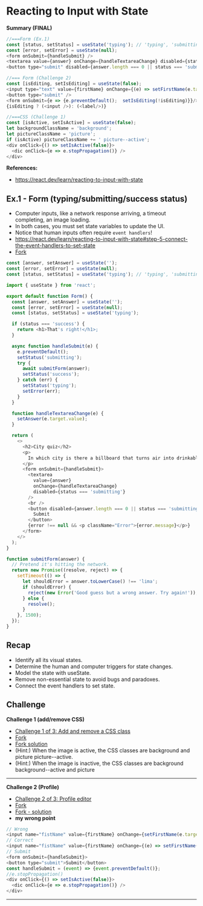 # Reacting to Input with State

**Summary (FINAL)**

```js
//===Form (Ex.1)
const [status, setStatus] = useState('typing'); // 'typing', 'submitting', or 'success'
const [error, setError] = useState(null);
<form onSubmit={handleSubmit} />
<textarea value={answer} onChange={handleTextareaChange} disabled={status === 'submitting'} />
<button type="submit" disabled={answer.length === 0 || status === 'submitting'} />

//=== Form (Challenge 2)
const [isEditing, setIsEditing] = useState(false);
<input type="text" value={firstName} onChange={(e) => setFirstName(e.target.value)} />
<button type="submit" />
<form onSubmit={e => {e.preventDefault();  setIsEditing(!isEditing)}}/>
{isEditing ? (<input />): (<label/>)}

//===CSS (Challenge 1)
const [isActive, setIsActive] = useState(false);
let backgroundClassName = 'background';
let pictureClassName = 'picture';
if (isActive) pictureClassName += ' picture--active';
<div onClick={() => setIsActive(false)}>
  <dic onClick={e => e.stopPropagation()} />
</div>
```

**References:**

- https://react.dev/learn/reacting-to-input-with-state

## Ex.1 - Form (typing/submitting/success status)

- Computer inputs, like a network response arriving, a timeout completing, an image loading.
- In both cases, you must set state variables to update the UI.
- Notice that human inputs often require `event handlers`!
- https://react.dev/learn/reacting-to-input-with-state#step-5-connect-the-event-handlers-to-set-state
- [Fork](https://codesandbox.io/p/sandbox/4vyzrg?file=%2Fsrc%2FApp.js)

```js
const [answer, setAnswer] = useState('');
const [error, setError] = useState(null);
const [status, setStatus] = useState('typing'); // 'typing', 'submitting', or 'success'
```

```js
import { useState } from 'react';

export default function Form() {
  const [answer, setAnswer] = useState('');
  const [error, setError] = useState(null);
  const [status, setStatus] = useState('typing');

  if (status === 'success') {
    return <h1>That's right!</h1>;
  }

  async function handleSubmit(e) {
    e.preventDefault();
    setStatus('submitting');
    try {
      await submitForm(answer);
      setStatus('success');
    } catch (err) {
      setStatus('typing');
      setError(err);
    }
  }

  function handleTextareaChange(e) {
    setAnswer(e.target.value);
  }

  return (
    <>
      <h2>City quiz</h2>
      <p>
        In which city is there a billboard that turns air into drinkable water?
      </p>
      <form onSubmit={handleSubmit}>
        <textarea
          value={answer}
          onChange={handleTextareaChange}
          disabled={status === 'submitting'}
        />
        <br />
        <button disabled={answer.length === 0 || status === 'submitting'}>
          Submit
        </button>
        {error !== null && <p className="Error">{error.message}</p>}
      </form>
    </>
  );
}

function submitForm(answer) {
  // Pretend it's hitting the network.
  return new Promise((resolve, reject) => {
    setTimeout(() => {
      let shouldError = answer.toLowerCase() !== 'lima';
      if (shouldError) {
        reject(new Error('Good guess but a wrong answer. Try again!'));
      } else {
        resolve();
      }
    }, 1500);
  });
}
```

## Recap

- Identify all its visual states.
- Determine the human and computer triggers for state changes.
- Model the state with useState.
- Remove non-essential state to avoid bugs and paradoxes.
- Connect the event handlers to set state.

## Challenge

**Challenge 1 (add/remove CSS)**

- [Challenge 1 of 3: Add and remove a CSS class](https://react.dev/learn/reacting-to-input-with-state#add-and-remove-a-css-class)
- [Fork](https://codesandbox.io/p/sandbox/ymmt45?file=%2Fsrc%2FApp.js)
- [Fork solution](https://codesandbox.io/p/sandbox/dfydsv?file=%2Fsrc%2FApp.js)
- (Hint:) When the image is active, the CSS classes are background and picture picture--active.
- (Hint:) When the image is inactive, the CSS classes are background background--active and picture

<hr />

**Challenge 2 (Profile)**

- [Challenge 2 of 3: Profile editor](https://react.dev/learn/reacting-to-input-with-state#profile-editor)
- [Fork](https://codesandbox.io/p/sandbox/2tgl4z?file=%2Fsrc%2Findex.js)
- [Fork - solution](https://codesandbox.io/p/sandbox/8p2tgt?file=%2Fsrc%2FApp.js)
- **my wrong point**

```js
// Wrong
<input name="fistName" value={firstName} onChange={setFirstName(e.target.value)} />
// Correct
<input name="fistName" value={firstName} onChange={(e) => setFirstName(e.target.value)} />
// Submit
<form onSubmit={handleSubmit}>
<button type="submit">Submit</button>
const handleSubmit = (event) => {event.preventDefault()};
//e.stopPropagation()
<div onClick={() => setIsActive(false)}>
  <dic onClick={e => e.stopPropagation()} />
</div>
```

<hr />
